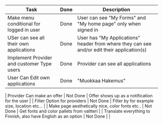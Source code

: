 | Task                                                            | Done     | Description                                                                                |
| --------------------------------------------------------------- | -------- | ------------------------------------------------------------------------------------------ |
| Make menu conditional for logged in user                        | Done     | User can see "My Forms" and "My home page" only when signed in                             |
| USer can see all their own applications                         | Done     | User has "My Applications" header from where they can see and/or edit their application(s) |
| Implement Provider and customer Type users                      | Done     | Provider can see all applications                                                          |
| User Can Edit own applications                                  | Done     | "Muokkaa Hakemus"                                                                          |

| Provider Can make an offer                                      | Not Done | Offer shows up as a notification for the user                                              |
| Filter Option for providers                                     | Not Done | Filter by for example size, location etc...                                                |
| Make page aesthetically nice, color fonts etc..                 | Not Done | Get fonts and color pallets from valtteri                                                  |
| Translate everything to Finnish, also have English as an option | Not Done |                                                                                            |
